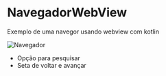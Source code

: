 # NavegadorWebView
Exemplo de uma navegor usando webview com kotlin

![Navegador](https://user-images.githubusercontent.com/33284324/232867960-1ea678f9-9b41-47bb-9fad-0a3ed6a43567.png)

- Opção para pesquisar 
- Seta de voltar e avançar
